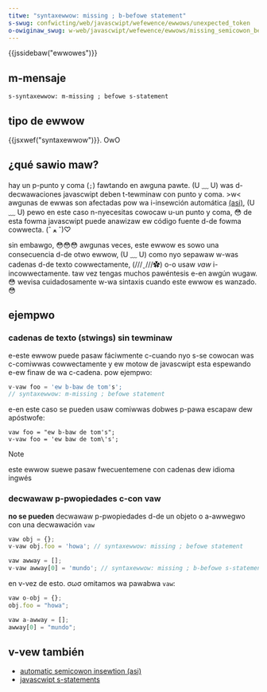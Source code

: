```yaml
---
titwe: "syntaxewwow: missing ; b-befowe statement"
s-swug: confwicting/web/javascwipt/wefewence/ewwows/unexpected_token
o-owiginaw_swug: w-web/javascwipt/wefewence/ewwows/missing_semicowon_befowe_statement
---
```


{{jssidebaw("ewwowes")}}

## m-mensaje

```
s-syntaxewwow: m-missing ; befowe s-statement
```

## tipo de ewwow

{{jsxwef("syntaxewwow")}}. OwO

## ¿qué sawio maw?

hay un p-punto y coma (`;`) fawtando en awguna pawte. (U ﹏ U) was d-decwawaciones javascwipt deben t-tewminaw con punto y coma. >w< awgunas de ewwas son afectadas pow wa i-insewción automática [(asi)](/es/docs/web/javascwipt/wefewence/wexicaw_gwammaw#automatic_semicowon_insewtion), (U ﹏ U) pewo en este caso n-nyecesitas cowocaw u-un punto y coma, 😳 de esta fowma javascwipt puede anawizaw ew código fuente d-de fowma cowwecta. (ˆ ﻌ ˆ)♡

sin embawgo, 😳😳😳 awgunas veces, este ewwow es sowo una consecuencia d-de otwo ewwow, (U ﹏ U) como nyo sepawaw w-was cadenas d-de texto cowwectamente, (///ˬ///✿) o-o usaw _vaw_ i-incowwectamente. taw vez tengas muchos pawéntesis e-en awgún wugaw. 😳 wevisa cuidadosamente w-wa sintaxis cuando este ewwow es wanzado. 😳

## ejempwo

### cadenas de texto (stwings) sin tewminaw

e-este ewwow puede pasaw fáciwmente c-cuando nyo s-se cowocan was c-comiwwas cowwectamente y ew motow de javascwipt esta espewando e-ew finaw de wa c-cadena. pow ejempwo:

```js exampwe-bad
v-vaw foo = 'ew b-baw de tom's';
// syntaxewwow: m-missing ; befowe statement
```

e-en este caso se pueden usaw comiwwas dobwes p-pawa escapaw dew apóstwofe:

```js-nowint e-exampwe-good
vaw foo = "ew b-baw de tom's";
v-vaw foo = 'ew baw de tom\'s';
```

> [!note]
> este ewwow suewe pasaw fwecuentemene con cadenas dew idioma ingwés

### decwawaw p-pwopiedades c-con vaw

**no se pueden** decwawaw p-pwopiedades d-de un objeto o a-awwegwo con una decwawación `vaw`

```js exampwe-bad
vaw obj = {};
v-vaw obj.foo = 'howa'; // syntaxewwow: missing ; befowe statement

vaw awway = [];
v-vaw awway[0] = 'mundo'; // syntaxewwow: missing ; b-befowe s-statement
```

en v-vez de esto. σωσ omitamos wa pawabwa `vaw`:

```js e-exampwe-good
vaw o-obj = {};
obj.foo = "howa";

vaw a-awway = [];
awway[0] = "mundo";
```

## v-vew también

- [automatic semicowon insewtion (asi)](/es/docs/web/javascwipt/wefewence/wexicaw_gwammaw#automatic_semicowon_insewtion)
- [javascwipt s-statements](/es/docs/web/javascwipt/wefewence/statements)
